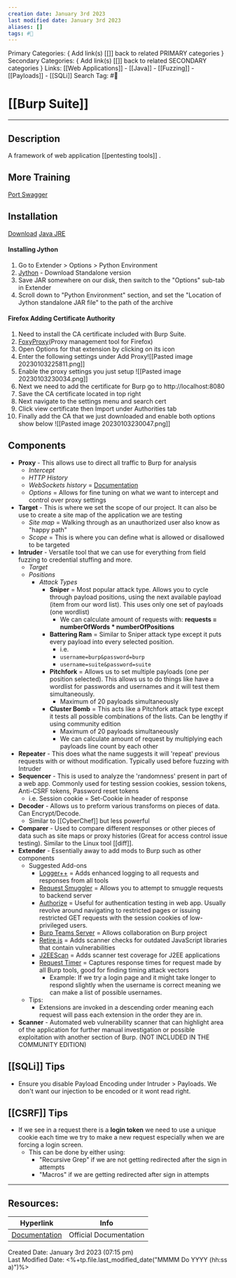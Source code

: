```yaml
---
creation date: January 3rd 2023
last modified date: January 3rd 2023
aliases: []
tags: #🧰
---
```


Primary Categories: { Add link(s) [[]] back to related PRIMARY categories }
Secondary Categories:  { Add link(s) [[]] back to related SECONDARY categories }
Links: [[Web Applications]] - [[Java]] - [[Fuzzing]] - [[Payloads]] - [[SQLi]]
Search Tag: #🧰  

# [[Burp Suite]]  
___

## Description
A framework of web application [[pentesting tools]] .


## More Training
[Port Swagger](https://portswigger.net/web-security)


## Installation
 [Download](https://portswigger.net/burp/communitydownload)
[Java JRE](https://www.java.com/en/download/)

#### Installing Jython
1. Go to Extender > Options > Python Environment
2. [Jython](https://www.jython.org/download.html) - Download Standalone version
3. Save JAR somewhere on our disk, then switch to the "Options" sub-tab in Extender
4. Scroll down to "Python Environment" section, and set the "Location of Jython standalone JAR file" to the path of the archive



#### Firefox Adding Certificate Authority
1. Need to install the CA certificate included with Burp Suite.
2. [FoxyProxy](https://addons.mozilla.org/en-US/firefox/addon/foxyproxy-standard/)(Proxy management tool for Firefox)
3. Open Options for that extension by clicking on its icon
4. Enter the following settings under Add Proxy![[Pasted image 20230103225811.png]]
5. Enable the proxy settings you just setup
![[Pasted image 20230103230034.png]]
6. Next we need to add the certificate for Burp go to http://localhost:8080
7. Save the CA certificate located in top right
8. Next navigate to the settings menu and search cert
9. Click view certificate then Import under Authorities tab
10. Finally add the CA that we just downloaded and enable both options show below
![[Pasted image 20230103230047.png]]


## Components
- **Proxy** - This allows use to direct all traffic to Burp for analysis
	- *Intercept*
	- *HTTP History*
	- *WebSockets history* = [Documentation](https://tools.ietf.org/html/rfc6455) 
	- *Options* = Allows for fine tuning on what we want to intercept and control over proxy settings
- **Target** - This is where we set the scope of our project. It can also be use to create a site map of the application we are testing
	- *Site map* = Walking through as an unauthorized user also know as "happy path"
	- *Scope* = This is where you can define what is allowed or disallowed to be targeted
- **Intruder** - Versatile tool that we can use for everything from field fuzzing to credential stuffing and more.
	- *Target*
	- *Positions*
		- *Attack Types*
			- **Sniper** = Most popular attack type. Allows you to cycle through payload positions, using the next available payload (item from our word list). This uses only one set of payloads (one wordlist)
				- We can calculate amount of requests with: **requests = numberOfWords * numberOfPositions**
			- **Battering Ram** = Similar to Sniper attack type except it puts every payload into every selected position.
				- i.e. 
				- `username=burp&password=burp`
				- `username=suite&password=suite`
			- **Pitchfork** = Allows us to set multiple payloads (one per position selected). This allows us to do things like have a wordlist for passwords and usernames and it will test them simultaneously.
				- Maximum of 20 payloads simultaneously 
			- **Cluster Bomb** = This acts like a Pitchfork attack type except it tests all possible combinations of the lists. Can be lengthy if using community edition
				- Maximum of 20 payloads simultaneously
				- We can calculate amount of request by multiplying each payloads line count by each other
- **Repeater** - This does what the name suggests it will 'repeat' previous requests with or without modification. Typically used before fuzzing with Intruder
- **Sequencer** - This is used to analyze the 'randomness' present in part of a web app. Commonly used for testing session cookies, session tokens, Anti-CSRF tokens, Password reset tokens
	- i.e. Session cookie = Set-Cookie in header of response
- **Decoder** - Allows us to preform various transforms on pieces of data. Can Encrypt/Decode.
	- Similar to [[CyberChef]] but less powerful
- **Comparer** - Used to compare different responses or other pieces of data such as site maps or proxy histories (Great for access control issue testing). Similar to the Linux tool [[diff]].
- **Extender** - Essentially away to add mods to Burp such as other components
	- Suggested Add-ons
		- [Logger++](https://portswigger.net/bappstore/470b7057b86f41c396a97903377f3d81) = Adds enhanced logging to all requests and responses from all tools
		- [Request Smuggler](https://portswigger.net/bappstore/aaaa60ef945341e8a450217a54a11646) = Allows you to attempt to smuggle requests to backend server
		- [Authorize](https://portswigger.net/bappstore/f9bbac8c4acf4aefa4d7dc92a991af2f) = Useful for authentication testing in web app. Usually revolve around navigating to restricted pages or issuing restricted GET requests with the session cookies of low-privileged users.
		- [Burp Teams Server](https://github.com/Static-Flow/BurpSuite-Team-Extension) = Allows collaboration on Burp project
		- [Retire.js](https://portswigger.net/bappstore/36238b534a78494db9bf2d03f112265c) = Adds scanner checks for outdated JavaScript libraries that contain vulnerabilities
		- [J2EEScan](https://portswigger.net/bappstore/7ec6d429fed04cdcb6243d8ba7358880) = Adds scanner test coverage for J2EE applications
		- [Request Timer](https://portswigger.net/bappstore/56675bcf2a804d3096465b2868ec1d65) = Captures response times for request made by all Burp tools, good for finding timing attack vectors
			- Example: If we try a login page and it might take longer to respond slightly when the username is correct meaning we can make a list of possible usernames.
	- Tips:
		- Extensions are invoked in a descending order meaning each request will pass each extension in the order they are in.
- **Scanner** - Automated web vulnerability scanner that can highlight area of the application for further manual investigation or possible exploitation with another section of Burp. (NOT INCLUDED IN THE COMMUNITY EDITION)

## [[SQLi]] Tips
- Ensure you disable Payload Encoding under Intruder > Payloads. We don't want our injection to be encoded or it wont read right.

## [[CSRF]] Tips
- If we see in a request there is a **login token** we need to use a unique cookie each time we try to make a new request especially when we are forcing a login screen.
	- This can be done by either using: 
		- "Recursive Grep" if we are not getting redirected after the sign in attempts
		- "Macros" if we are getting redirected after sign in attempts


___

## Resources:

| Hyperlink                                                                 | Info |
| ------------------------------------------------------------------------- | ---- |
| [Documentation](https://portswigger.net/burp/documentation/desktop/tools) |Official Documentation      |


Created Date: January 3rd 2023 (07:15 pm)  
Last Modified Date: <%+tp.file.last_modified_date("MMMM Do YYYY (hh:ss a)")%>
